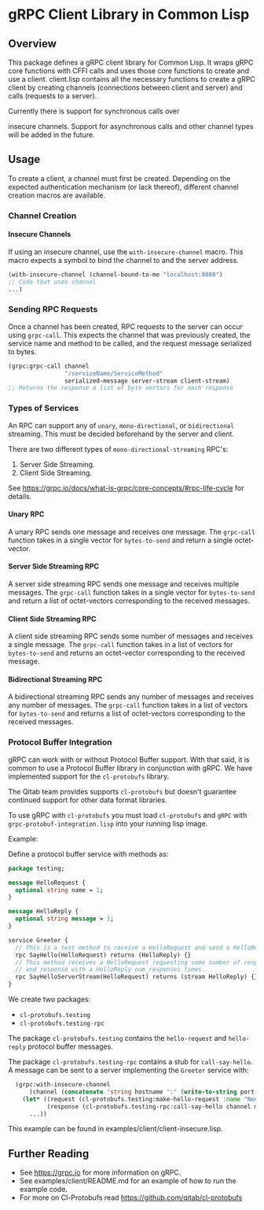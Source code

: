 # gRPC Client Library in Common Lisp



## Overview

This package defines a gRPC client library for Common Lisp. It wraps gRPC core
functions with CFFI calls and uses those core functions to create and use a
client. client.lisp contains all the necessary functions to create a gRPC
client by creating channels (connections between client and server) and calls
(requests to a server).

Currently there is support for synchronous calls over

insecure channels. Support for asynchronous calls and other channel types will
be added in the future.

## Usage

To create a client, a channel must first be created. Depending on the expected
authentication mechanism (or lack thereof), different channel creation macros
are available.

### Channel Creation

#### Insecure Channels

If using an insecure channel, use the `with-insecure-channel` macro. This macro
expects a symbol to bind the channel to and the server address.

```lisp
(with-insecure-channel (channel-bound-to-me "localhost:8080")
;; Code that uses channel
...)
```



### Sending RPC Requests

Once a channel has been created, RPC requests to the server can occur using `grpc-call`.
This expects the channel that was previously created, the service name and method to be
called, and the request message serialized to bytes.

```lisp
(grpc:grpc-call channel
                "/serviceName/ServiceMethod"
                serialized-message server-stream client-stream)
;; Returns the response a list of byte vectors for each response
```

### Types of Services

An RPC can support any of `unary`, `mono-directional`, or `bidirectional` streaming.
This must be decided beforehand by the server and client.

There are two different types of `mono-directional-streaming` RPC's:
1. Server Side Streaming.
2. Client Side Streaming.

See https://grpc.io/docs/what-is-grpc/core-concepts/#rpc-life-cycle  for details.

#### Unary RPC

A unary RPC sends one message and receives one message.
The `grpc-call` function takes in a single vector for `bytes-to-send`
and return a single octet-vector.

#### Server Side Streaming RPC

A server side streaming RPC sends one message and receives multiple messages.
The `grpc-call` function takes in a single vector for `bytes-to-send`
and return a list of octet-vectors corresponding to the received messages.

#### Client Side Streaming RPC

A client side streaming RPC sends some number of messages and receives a single message.
The `grpc-call` function takes in a list of vectors for `bytes-to-send`
and returns an octet-vector corresponding to the received message.

#### Bidirectional Streaming RPC

A bidirectional streaming RPC sends any number of messages and receives any number of messages.
The `grpc-call` function takes in a list of vectors for `bytes-to-send`
and returns a list of octet-vectors corresponding to the received messages.

### Protocol Buffer Integration

gRPC can work with or without Protocol Buffer support. With that said,
it is common to use a Protocol Buffer library in conjunction with gRPC.
We have implemented support for the `cl-protobufs` library.

The Qitab team provides supports `cl-protobufs` but doesn't guarantee continued support
for other data format libraries.

To use gRPC with `cl-protobufs` you must load `cl-protobufs` and `gRPC` with
`grpc-protobuf-integration.lisp` into your running lisp image.

Example:

Define a protocol buffer service with methods as:

```proto
package testing;

message HelloRequest {
  optional string name = 1;
}

message HelloReply {
  optional string message = 1;
}

service Greeter {
  // This is a test method to receive a HelloRequest and send a HelloReply.
  rpc SayHello(HelloRequest) returns (HelloReply) {}
  // This method receives a HelloRequest requesting some number of responses in num_responses
  // and response with a HelloReply num_responses times.
  rpc SayHelloServerStream(HelloRequest) returns (stream HelloReply) {}
}
```

We create two packages:

* `cl-protobufs.testing`
* `cl-protobufs.testing-rpc`

The package `cl-protobufs.testing` contains the `hello-request` and `hello-reply`  protocol
buffer messages.

The package `cl-protobufs.testing-rpc` contains a stub for `call-say-hello`. A message can be
sent to a server implementing the `Greeter` service with:

```lisp
  (grpc:with-insecure-channel
      (channel (concatenate 'string hostname ":" (write-to-string port-number)))
    (let* ((request (cl-protobufs.testing:make-hello-request :name "Neo"))
           (response (cl-protobufs.testing-rpc:call-say-hello channel message)))
      ...))
```

This example can be found in examples/client/client-insecure.lisp.

## Further Reading

-   See https://grpc.io for more information on gRPC.
-   See examples/client/README.md for an example of how to run the example code.
-   For more on Cl-Protobufs read  https://github.com/qitab/cl-protobufs
